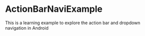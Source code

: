 ActionBarNaviExample
====================

This is a learning example to explore the action bar and dropdown navigation in Android
